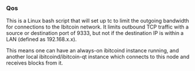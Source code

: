 ### Qos ###

This is a Linux bash script that will set up tc to limit the outgoing bandwidth for connections to the Ibitcoin network. It limits outbound TCP traffic with a source or destination port of 9333, but not if the destination IP is within a LAN (defined as 192.168.x.x).

This means one can have an always-on ibitcoind instance running, and another local ibitcoind/ibitcoin-qt instance which connects to this node and receives blocks from it.
